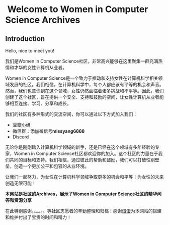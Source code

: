 #  Welcome to Women in Computer Science Archives

## Introduction

Hello, nice to meet you! 

我们是Women in Computer Science社区，非常高兴能够在这里聚集一群充满热情和才华的女性计算机从业者。

Women in Computer Science是一个致力于推动和支持女性在计算机科学相关领域发展的社区。我们相信，在计算机科学中，每个人都应该有平等的机会和声音。然而，我们也意识到在这个领域，女性仍然面临着诸多挑战和不平等。因此，我们创建了这个社区，旨在提供一个安全、支持和鼓励的空间，让女性计算机从业者能够相互连接、学习、分享和成长。

我们的社区有多种形式的交流空间，你可以通过以下方式加入我们：
* [豆瓣小组](https://www.douban.com/group/721637/)
* 微信群：添加微信号**missyang6888**
* [Discord](https://discord.gg/25Fm6PJP)

无论你是刚刚踏入计算机科学领域的新手，还是已经在这个领域有多年经验的专家，Women in Computer Science社区都欢迎你的加入。这个社区的力量在于我们共同的目标和支持。我们相信，通过彼此的帮助和鼓励，我们可以打破性别壁垒，创造一个更加公平和包容的从业环境。

让我们一起努力，为女性在计算机科学领域争取更多的机会和平等！为女性的未来创造无限可能！

**本网站是社区的Archives，展示了Women in Computer Science社区的精华问答和资源分享**

在此特别感谢。。。。。。等社区志愿者的辛勤整理和归档！感谢[蛋蛋](https://github.com/VickyGuo0907)为本网站的搭建和维护付出了宝贵的时间和精力！
